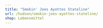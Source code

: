 ```yaml
---
title: "Smokin' Joes Ayottes Stateline"
url: /hudson/smokin-joes-ayottes-stateline/
shop: Lebensmittel
---
```

